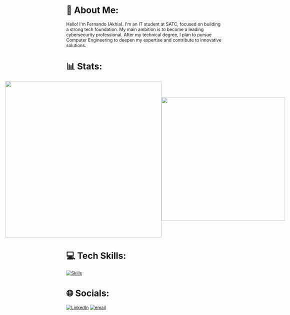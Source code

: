 # 💫 About Me:
Hello! I'm Fernando (Akhia). I'm an IT student at SATC, focused on building a strong tech foundation. My main ambition is to become a leading cybersecurity professional. After my technical degree, I plan to pursue Computer Engineering to deepen my expertise and contribute to innovative solutions.

# 📊 Stats:
<div style="display: flex; justify-content: center; align-items: center;">
    <img src="https://github-readme-stats.vercel.app/api?username=AkhiaBR&theme=dark&hide_border=true&include_all_commits=false&count_private=false" style="width: 500px;">
    <img src="https://github-readme-stats.vercel.app/api/top-langs/?username=AkhiaBR&theme=dark&hide_border=true&include_all_commits=false&count_private=false&layout=compact" style="width: 395px;">
</div>


# 💻 Tech Skills:
[![Skills](https://skillicons.dev/icons?i=html,css,js,react,cs,cpp,arduino,java,py,mysql,bash,arch,linux,git,github)](https://github.com/AkhiaBR)

# 🌐 Socials:
[![LinkedIn](https://img.shields.io/badge/LinkedIn-%230077B5.svg?logo=linkedin&logoColor=white)](https://linkedin.com/in/fernandoglvz) 
[![email](https://img.shields.io/badge/Email-D14836?logo=gmail&logoColor=white)](mailto:fgoncalves.tech@gmail.com) 

